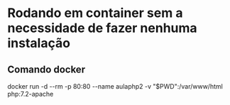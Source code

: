 # Rodando em container sem a necessidade de fazer nenhuma instalação

## Comando docker

docker run -d --rm -p 80:80 --name aulaphp2 -v "$PWD":/var/www/html php:7.2-apache
